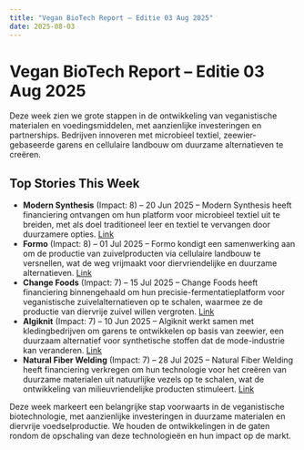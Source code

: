 ```yaml
---
title: "Vegan BioTech Report – Editie 03 Aug 2025"
date: 2025-08-03
---
```


# Vegan BioTech Report – Editie 03 Aug 2025

Deze week zien we grote stappen in de ontwikkeling van veganistische materialen en voedingsmiddelen, met aanzienlijke investeringen en partnerships. Bedrijven innoveren met microbieel textiel, zeewier-gebaseerde garens en cellulaire landbouw om duurzame alternatieven te creëren.

## Top Stories This Week

*   **Modern Synthesis** (Impact: 8) – 20 Jun 2025 – Modern Synthesis heeft financiering ontvangen om hun platform voor microbieel textiel uit te breiden, met als doel traditioneel leer en textiel te vervangen door duurzamere opties. [Link](https://www.google.com/search?q=Modern+Synthesis+microbial+textile+funding)
*   **Formo** (Impact: 8) – 01 Jul 2025 – Formo kondigt een samenwerking aan om de productie van zuivelproducten via cellulaire landbouw te versnellen, wat de weg vrijmaakt voor diervriendelijke en duurzame alternatieven. [Link](https://www.google.com/search?q=Formo+cellular+agriculture+dairy+partnership)
*   **Change Foods** (Impact: 7) – 15 Jul 2025 – Change Foods heeft financiering binnengehaald om hun precisie-fermentatieplatform voor veganistische zuivelalternatieven op te schalen, waarmee ze de productie van diervrije zuivel willen vergroten. [Link](https://www.google.com/search?q=Change+Foods+secures+funding+precision+fermentation)
*   **Algiknit** (Impact: 7) – 10 Jun 2025 – Algiknit werkt samen met kledingbedrijven om garens te ontwikkelen op basis van zeewier, een duurzaam alternatief voor synthetische stoffen dat de mode-industrie kan veranderen. [Link](https://www.google.com/search?q=Algiknit+seaweed+yarns+apparel)
*   **Natural Fiber Welding** (Impact: 7) – 28 Jul 2025 – Natural Fiber Welding heeft financiering verkregen om hun technologie voor het creëren van duurzame materialen uit natuurlijke vezels op te schalen, wat de ontwikkeling van milieuvriendelijke producten stimuleert. [Link](https://www.google.com/search?q=Natural+Fiber+Welding+funding+sustainable+materials)

Deze week markeert een belangrijke stap voorwaarts in de veganistische biotechnologie, met aanzienlijke investeringen in duurzame materialen en diervrije voedselproductie. We houden de ontwikkelingen in de gaten rondom de opschaling van deze technologieën en hun impact op de markt.